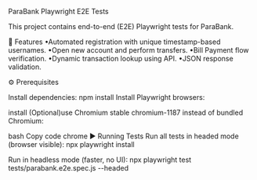 ParaBank Playwright E2E Tests

This project contains end-to-end (E2E) Playwright tests for ParaBank.

📌 Features
•Automated registration with unique timestamp-based usernames.
•Open new account and perform transfers.
•Bill Payment flow verification.
•Dynamic transaction lookup using API.
•JSON response validation.


⚙️ Prerequisites

Install dependencies: 
npm install Install Playwright browsers:

install (Optional)use Chromium stable chromium-1187 instead of bundled Chromium:

bash Copy code  chrome ▶️ Running Tests Run all tests in headed mode (browser visible):
npx playwright install

Run in headless mode (faster, no UI):
npx playwright test tests/parabank.e2e.spec.js --headed 


